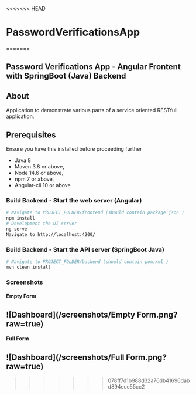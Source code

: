 <<<<<<< HEAD
# PasswordVerificationsApp
=======
## Password Verifications App - Angular Frontent with SpringBoot (Java) Backend

## About
Application to demonstrate various parts of a service oriented RESTfull application. 

## Prerequisites
Ensure you have this installed before proceeding further
- Java 8
- Maven 3.8 or above, 
- Node 14.6 or above,  
- npm 7 or above,   
- Angular-cli 10 or above




### Build Backend - Start the web server (Angular)
```bash
# Navigate to PROJECT_FOLDER/frontend (should contain package.json )
npm install
# Development the UI server
ng serve
Navigate to http://localhost:4200/
```

### Build Backend - Start the API server (SpringBoot Java)
```bash
# Navigate to PROJECT_FOLDER/backend (should contain pom.xml )
mvn clean install
```



### Screenshots
#### Empty Form
![Dashboard](/screenshots/Empty Form.png?raw=true)
---
#### Full Form
![Dashboard](/screenshots/Full Form.png?raw=true) 
---
>>>>>>> 078ff7d1b988d32a76db41696dabd894ece55cc2

